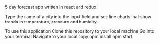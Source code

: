 5 day forecast app written in react and redux

Type the name of a city into the input field and see line charts that show trends in temperature, pressure and humidity.

To use this application
  Clone this repository to your local machine
  Go into your terminal
  Navigate to your local copy
  npm install
  npm start